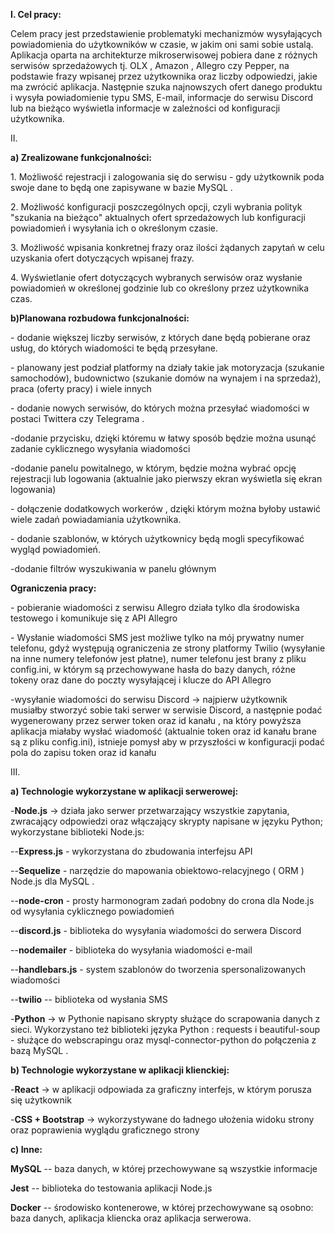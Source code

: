 **I. Cel pracy:**

Celem pracy jest przedstawienie problematyki mechanizmów wysyłających
powiadomienia do użytkowników w czasie, w jakim oni sami sobie ustalą.
Aplikacja oparta na architekturze mikroserwisowej pobiera dane z różnych
serwisów sprzedażowych tj. OLX , Amazon , Allegro czy Pepper, na
podstawie frazy wpisanej przez użytkownika oraz liczby odpowiedzi, jakie
ma zwrócić aplikacja. Następnie szuka najnowszych ofert danego produktu
i wysyła powiadomienie typu SMS, E-mail, informacje do serwisu Discord
lub na bieżąco wyświetla informacje w zależności od konfiguracji
użytkownika.

II\.

**a) Zrealizowane funkcjonalności:**

1\. Możliwość rejestracji i zalogowania się do serwisu - gdy użytkownik
poda swoje dane to będą one zapisywane w bazie MySQL .

2\. Możliwość konfiguracji poszczególnych opcji, czyli wybrania polityk
"szukania na bieżąco" aktualnych ofert sprzedażowych lub konfiguracji
powiadomień i wysyłania ich o określonym czasie.

3\. Możliwość wpisania konkretnej frazy oraz ilości żądanych zapytań w
celu uzyskania ofert dotyczących wpisanej frazy.

4\. Wyświetlanie ofert dotyczących wybranych serwisów oraz wysłanie
powiadomień w określonej godzinie lub co określony przez użytkownika
czas.

**b)Planowana rozbudowa funkcjonalności:**

\- dodanie większej liczby serwisów, z których dane będą pobierane oraz
usług, do których wiadomości te będą przesyłane.

\- planowany jest podział platformy na działy takie jak motoryzacja
(szukanie samochodów), budownictwo (szukanie domów na wynajem i na
sprzedaż), praca (oferty pracy) i wiele innych

\- dodanie nowych serwisów, do których można przesyłać wiadomości w
postaci Twittera czy Telegrama .

-dodanie przycisku, dzięki któremu w łatwy sposób będzie można usunąć
zadanie cyklicznego wysyłania wiadomości

-dodanie panelu powitalnego, w którym, będzie można wybrać opcję
rejestracji lub logowania (aktualnie jako pierwszy ekran wyświetla się
ekran logowania)

\- dołączenie dodatkowych workerów , dzięki którym można byłoby ustawić
wiele zadań powiadamiania użytkownika.

\- dodanie szablonów, w których użytkownicy będą mogli specyfikować
wygląd powiadomień.

-dodanie filtrów wyszukiwania w panelu głównym

**Ograniczenia pracy:**

\- pobieranie wiadomości z serwisu Allegro działa tylko dla środowiska
testowego i komunikuje się z API Allegro

\- Wysłanie wiadomości SMS jest możliwe tylko na mój prywatny numer
telefonu, gdyż występują ograniczenia ze strony platformy Twilio
(wysyłanie na inne numery telefonów jest płatne), numer telefonu jest
brany z pliku config.ini, w którym są przechowywane hasła do bazy
danych, różne tokeny oraz dane do poczty wysyłającej i klucze do API
Allegro

-wysyłanie wiadomości do serwisu Discord -\> najpierw użytkownik
musiałby stworzyć sobie taki serwer w serwisie Discord, a następnie
podać wygenerowany przez serwer token oraz id kanału , na który powyższa
aplikacja miałaby wysłać wiadomość (aktualnie token oraz id kanału brane
są z pliku config.ini), istnieje pomysł aby w przyszłości w konfiguracji
podać pola do zapisu token oraz id kanału

III\.

**a) Technologie wykorzystane w aplikacji serwerowej:**

\-**Node.js** -\> działa jako serwer przetwarzający wszystkie zapytania,
zwracający odpowiedzi oraz włączający skrypty napisane w języku Python;
wykorzystane biblioteki Node.js:

\--**Express.js** - wykorzystana do zbudowania interfejsu API

\--**Sequelize** - narzędzie do mapowania obiektowo-relacyjnego ( ORM )
Node.js dla MySQL .

\--**node-cron** - prosty harmonogram zadań podobny do crona dla Node.js
od wysyłania cyklicznego powiadomień

\--**discord.js** - biblioteka do wysyłania wiadomości do serwera
Discord

\--**nodemailer** - biblioteka do wysyłania wiadomości e-mail

\--**handlebars.js** - system szablonów do tworzenia spersonalizowanych
wiadomości

\--**twilio** -- biblioteka od wysłania SMS

\-**Python** -\> w Pythonie napisano skrypty służące do scrapowania
danych z sieci. Wykorzystano też biblioteki języka Python : requests i
beautiful-soup - służące do webscrapingu oraz mysql-connector-python do
połączenia z bazą MySQL .

**b) Technologie wykorzystane w aplikacji klienckiej:**

\-**React** -\> w aplikacji odpowiada za graficzny interfejs, w którym
porusza się użytkownik

\-**CSS + Bootstrap** -\> wykorzystywane do ładnego ułożenia widoku
strony oraz poprawienia wyglądu graficznego strony

**c) Inne:**

**MySQL** -- baza danych, w której przechowywane są wszystkie informacje

**Jest** -- biblioteka do testowania aplikacji Node.js

**Docker** -- środowisko kontenerowe, w której przechowywane są osobno:
baza danych, aplikacja kliencka oraz aplikacja serwerowa.
